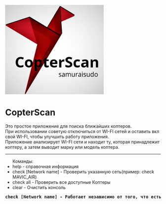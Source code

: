 ![Image alt](https://raw.githubusercontent.com/samuraisudo/CopterScan/main/logo.png)
# CopterScan
Это простое приложение для поиска ближайших коптеров.<br>
При использовании советую отключиться от WI-FI сетей и оставить вкл свой WI-FI, чтобы улучшить работу приложения.<br>
Приложение анализирует WI-FI сети и находит ту, которая принадлежит коптеру, а затем выводит марку или модель коптера.<br>
<hr>
<ul>Команды:
  <li>help                  - справочная информация</li>
  <li>check [Network name]  - Проверить указанную сеть(пример: check MAVIC_AIR)</li>
  <li>check all             - Проверить все доступные Коптеры</li>
  <li>clear                 - Oчистить консоль</li>
</ul>
<pre>
<b>check [Network name] - Работает независимо от того, что есть или нет в близи указанный коптер.</b><br>
</pre>
